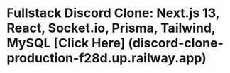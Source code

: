 # Fullstack Discord Clone: Next.js 13, React, Socket.io, Prisma, Tailwind, MySQL [Click Here] (discord-clone-production-f28d.up.railway.app)
